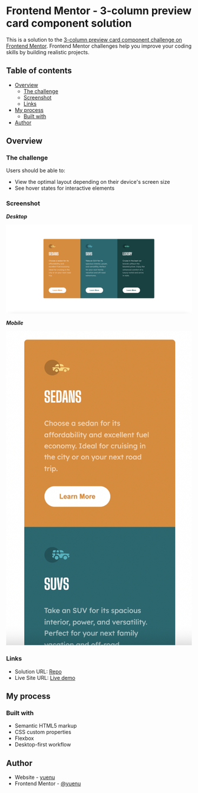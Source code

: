 # Frontend Mentor - 3-column preview card component solution

This is a solution to the [3-column preview card component challenge on Frontend Mentor](https://www.frontendmentor.io/challenges/3column-preview-card-component-pH92eAR2-). Frontend Mentor challenges help you improve your coding skills by building realistic projects.

## Table of contents

- [Overview](#overview)
  - [The challenge](#the-challenge)
  - [Screenshot](#screenshot)
  - [Links](#links)
- [My process](#my-process)
  - [Built with](#built-with)
- [Author](#author)

## Overview

### The challenge

Users should be able to:

- View the optimal layout depending on their device's screen size
- See hover states for interactive elements

### Screenshot

**_Desktop_**

![screenshot](./images/screenshot.png)

**_Mobile_**

![screenshot-mobile](./images/screenshot-mobile.png)

### Links

- Solution URL: [Repo](https://github.com/yuenu/layout-practice/tree/main/frontendmentor/3-column-preview-card-component-main)
- Live Site URL: [Live demo](https://yuenu.github.io/layout-practice/frontendmentor/3-column-preview-card-component-main/)

## My process

### Built with

- Semantic HTML5 markup
- CSS custom properties
- Flexbox
- Desktop-first workflow

## Author

- Website - [yuenu](https://yuenu.github.io/profile/)
- Frontend Mentor - [@yuenu](https://www.frontendmentor.io/profile/yuenu)

